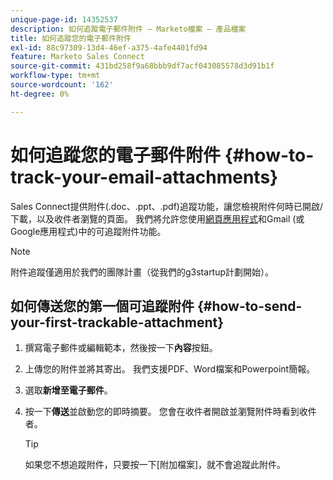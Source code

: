 ```yaml
---
unique-page-id: 14352537
description: 如何追蹤電子郵件附件 — Marketo檔案 — 產品檔案
title: 如何追蹤您的電子郵件附件
exl-id: 88c97309-13d4-46ef-a375-4afe4401fd94
feature: Marketo Sales Connect
source-git-commit: 431bd258f9a68bbb9df7acf043085578d3d91b1f
workflow-type: tm+mt
source-wordcount: '162'
ht-degree: 0%

---
```


# 如何追蹤您的電子郵件附件 {#how-to-track-your-email-attachments}

Sales Connect提供附件(.doc、.ppt、.pdf)追蹤功能，讓您檢視附件何時已開啟/下載，以及收件者瀏覽的頁面。 我們將允許您使用[網頁應用程式](https://toutapp.com/login)和Gmail (或Google應用程式)中的可追蹤附件功能。

>[!NOTE]
>
>附件追蹤僅適用於我們的團隊計畫（從我們的g3startup計劃開始）。

## 如何傳送您的第一個可追蹤附件 {#how-to-send-your-first-trackable-attachment}

1. 撰寫電子郵件或編輯範本，然後按一下&#x200B;**內容**&#x200B;按鈕。

1. 上傳您的附件並將其寄出。 我們支援PDF、Word檔案和Powerpoint簡報。

1. 選取&#x200B;**新增至電子郵件**。

1. 按一下&#x200B;**傳送**&#x200B;並啟動您的即時摘要。 您會在收件者開啟並瀏覽附件時看到收件者。

   >[!TIP]
   >
   >如果您不想追蹤附件，只要按一下[附加檔案] **&#x200B;**，就不會追蹤此附件。
